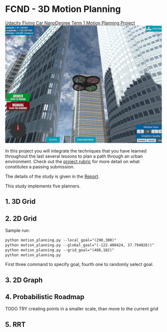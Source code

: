 [//]: # (References)
[1]: ./writeup_report.md "Project Report"

# FCND - 3D Motion Planning
[Udacity Flying Car NanoDegree Term 1 Motion Planning Project](https://github.com/udacity/FCND-Motion-Planning)
![Quad Image](./misc/enroute.png)

In this project you will integrate the techniques that you have learned throughout the last several lessons to plan a path through an urban environment. Check out the [project rubric](https://review.udacity.com/#!/rubrics/1534/view) for more detail on what constitutes a passing submission.

The details of the study is given in the [Report][1].

This study implements five planners.

## 1. 3D Grid
## 2. 2D Grid
Sample run:
```
python motion_planning.py --local_goal="(290,300)"
python motion_planning.py --global_goal="(-122.400424, 37.794026))"
python motion_planning.py --grid_goal="(488,182)"
python motion_planning.py
```
First three command to specify goal, fourth one to randomly select goal.
## 3. 2D Graph
## 4. Probabilistic Roadmap
TODO TRY creating points in a smaller scale, than move to the current grid
## 5. RRT